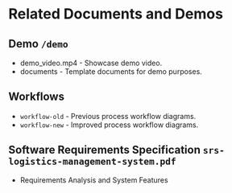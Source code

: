 # Related Documents and Demos

## Demo `/demo`
- demo_video.mp4 - Showcase demo video.
- documents - Template documents for demo purposes.

## Workflows
- `workflow-old` - Previous process workflow diagrams.
- `workflow-new` - Improved process workflow diagrams.

## Software Requirements Specification `srs-logistics-management-system.pdf`
- Requirements Analysis and System Features